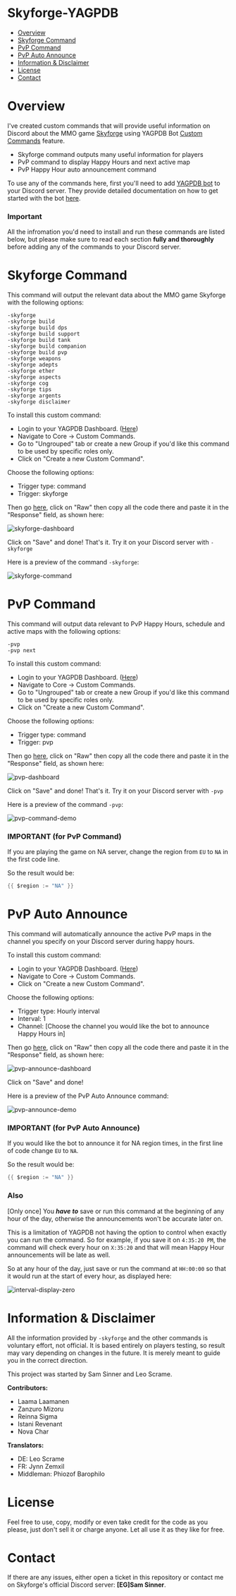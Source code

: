 # Skyforge-YAGPDB
- [Overview](#overview)
- [Skyforge Command](#skyforge-command)
- [PvP Command](#pvp-command)
- [PvP Auto Announce](#pvp-auto-announce)
- [Information & Disclaimer](#information--disclaimer)
- [License](#license)
- [Contact](#contact)

# Overview
I've created custom commands that will provide useful information on Discord about the MMO game [Skyforge](https://sf.my.games/en) using YAGPDB Bot [Custom Commands](https://docs.yagpdb.xyz/commands/custom-commands) feature.

- Skyforge command outputs many useful information for players
- PvP command to display Happy Hours and next active map
- PvP Happy Hour auto announcement command

To use any of the commands here, first you'll need to add [YAGPDB bot](https://yagpdb.xyz/) to your Discord server. They provide detailed documentation on how to get started with the bot [here](https://docs.yagpdb.xyz/getting-started).

### Important
All the infromation you'd need to install and run these commands are listed below, but please make sure to read each section **fully and thoroughly** before adding any of the commands to your Discord server.

# Skyforge Command
This command will output the relevant data about the MMO game Skyforge with the following options:
```
-skyforge
-skyforge build
-skyforge build dps
-skyforge build support
-skyforge build tank
-skyforge build companion
-skyforge build pvp
-skyforge weapons
-skyforge adepts
-skyforge ether
-skyforge aspects
-skyforge cog
-skyforge tips
-skyforge argents
-skyforge disclaimer
```

To install this custom command:
- Login to your YAGPDB Dashboard. ([Here](https://yagpdb.xyz/manage))
- Navigate to Core -> Custom Commands.
- Go to "Ungrouped" tab or create a new Group if you'd like this command to be used by specific roles only.
- Click on "Create a new Custom Command".

Choose the following options:
- Trigger type: command
- Trigger: skyforge

Then go [here](https://github.com/Samillion/skyforge-yagpdb/blob/main/skyforge-command.go), click on "Raw" then copy all the code there and paste it in the "Response" field, as shown here:

![skyforge-dashboard](https://i.imgur.com/HXHfqQE.jpeg)

Click on "Save" and done! That's it. Try it on your Discord server with `-skyforge`

Here is a preview of the command `-skyforge`:

![skyforge-command](https://i.imgur.com/zZS1y2P.jpeg)

# PvP Command
This command will output data relevant to PvP Happy Hours, schedule and active maps with the following options:
```
-pvp
-pvp next
```

To install this custom command:
- Login to your YAGPDB Dashboard. ([Here](https://yagpdb.xyz/manage))
- Navigate to Core -> Custom Commands.
- Go to "Ungrouped" tab or create a new Group if you'd like this command to be used by specific roles only.
- Click on "Create a new Custom Command".

Choose the following options:
- Trigger type: command
- Trigger: pvp

Then go [here](https://github.com/Samillion/skyforge-yagpdb/blob/main/pvp-command.go), click on "Raw" then copy all the code there and paste it in the "Response" field, as shown here:

![pvp-dashboard](https://i.imgur.com/l9LilzK.jpeg)

Click on "Save" and done! That's it. Try it on your Discord server with `-pvp`

Here is a preview of the command `-pvp`:

![pvp-command-demo](https://i.imgur.com/RH6xfaA.jpeg)

### IMPORTANT (for PvP Command)
If you are playing the game on NA server, change the region from `EU` to `NA` in the first code line.

So the result would be:
```go
{{ $region := "NA" }}
```

# PvP Auto Announce
This command will automatically announce the active PvP maps in the channel you specify on your Discord server during happy hours.

To install this custom command:
- Login to your YAGPDB Dashboard. ([Here](https://yagpdb.xyz/manage))
- Navigate to Core -> Custom Commands.
- Click on "Create a new Custom Command".

Choose the following options:
- Trigger type: Hourly interval
- Interval: 1
- Channel: [Choose the channel you would like the bot to announce Happy Hours in]

Then go [here](https://github.com/Samillion/skyforge-yagpdb/blob/main/pvp-announce-interval.go), click on "Raw" then copy all the code there and paste it in the "Response" field, as shown here:

![pvp-announce-dashboard](https://i.imgur.com/eALjoFD.jpeg)

Click on "Save" and done!

Here is a preview of the PvP Auto Announce command:

![pvp-announce-demo](https://i.imgur.com/s9MASbH.jpeg)

### IMPORTANT (for PvP Auto Announce)
If you would like the bot to announce it for NA region times, in the first line of code change `EU` to `NA`.

So the result would be:
```go
{{ $region := "NA" }}
```

### Also
[Only once] You ***have to*** save or run this command at the beginning of any hour of the day, otherwise the announcements won't be accurate later on.

This is a limitation of YAGPDB not having the option to control when exactly you can run the command. So for example, if you save it on `4:35:20 PM`, the command will check every hour on `X:35:20` and that will mean Happy Hour announcements will be late as well.

So at any hour of the day, just save or run the command at `HH:00:00` so that it would run at the start of every hour, as displayed here:

![interval-display-zero](https://i.imgur.com/OcRsrFu.jpeg)

# Information & Disclaimer
All the information provided by `-skyforge` and the other commands is voluntary effort, not official. It is based entirely on players testing, so result may vary depending on changes in the future. It is merely meant to guide you in the correct direction.

This project was started by Sam Sinner and Leo Scrame.

**Contributors:**
- Laama Laamanen
- Zanzuro Mizoru
- Reinna Sigma
- Istani Revenant
- Nova Char

**Translators:**
- DE: Leo Scrame
- FR: Jynn Zemxil
- Middleman: Phiozof Barophilo

# License
Feel free to use, copy, modify or even take credit for the code as you please, just don't sell it or charge anyone. Let all use it as they like for free.

# Contact
If there are any issues, either open a ticket in this repository or contact me on Skyforge's official Discord server: **[EG]Sam Sinner**.
